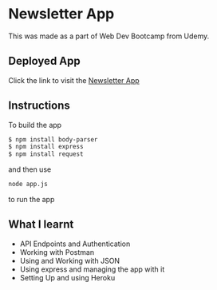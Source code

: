# Newsletter App

This was made as a part of Web Dev Bootcamp from Udemy.

## Deployed App

Click the link to visit the [Newsletter App](https://memu-newsletter-app.herokuapp.com/)

## Instructions
To build the app
```bash
$ npm install body-parser
$ npm install express
$ npm install request
```
and then use
```bash
node app.js 
```
to run the app



## What I learnt
* API Endpoints and Authentication
* Working with Postman
* Using and Working with JSON
* Using express and managing the app with it
* Setting Up and using Heroku


